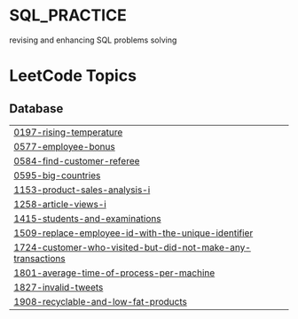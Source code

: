 # SQL_PRACTICE
revising and enhancing SQL problems solving

<!---LeetCode Topics Start-->
# LeetCode Topics
## Database
|  |
| ------- |
| [0197-rising-temperature](https://github.com/Arvi7048/SQL_PRACTICE/tree/master/0197-rising-temperature) |
| [0577-employee-bonus](https://github.com/Arvi7048/SQL_PRACTICE/tree/master/0577-employee-bonus) |
| [0584-find-customer-referee](https://github.com/Arvi7048/SQL_PRACTICE/tree/master/0584-find-customer-referee) |
| [0595-big-countries](https://github.com/Arvi7048/SQL_PRACTICE/tree/master/0595-big-countries) |
| [1153-product-sales-analysis-i](https://github.com/Arvi7048/SQL_PRACTICE/tree/master/1153-product-sales-analysis-i) |
| [1258-article-views-i](https://github.com/Arvi7048/SQL_PRACTICE/tree/master/1258-article-views-i) |
| [1415-students-and-examinations](https://github.com/Arvi7048/SQL_PRACTICE/tree/master/1415-students-and-examinations) |
| [1509-replace-employee-id-with-the-unique-identifier](https://github.com/Arvi7048/SQL_PRACTICE/tree/master/1509-replace-employee-id-with-the-unique-identifier) |
| [1724-customer-who-visited-but-did-not-make-any-transactions](https://github.com/Arvi7048/SQL_PRACTICE/tree/master/1724-customer-who-visited-but-did-not-make-any-transactions) |
| [1801-average-time-of-process-per-machine](https://github.com/Arvi7048/SQL_PRACTICE/tree/master/1801-average-time-of-process-per-machine) |
| [1827-invalid-tweets](https://github.com/Arvi7048/SQL_PRACTICE/tree/master/1827-invalid-tweets) |
| [1908-recyclable-and-low-fat-products](https://github.com/Arvi7048/SQL_PRACTICE/tree/master/1908-recyclable-and-low-fat-products) |
<!---LeetCode Topics End-->